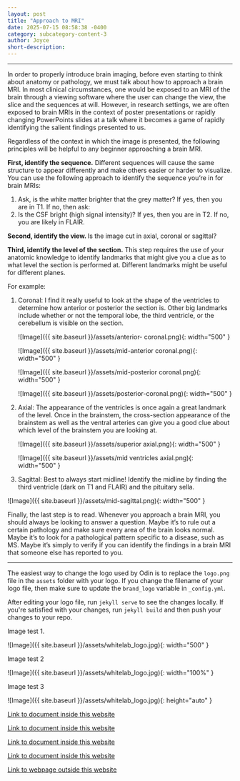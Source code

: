 ```yaml
---
layout: post
title: "Approach to MRI"
date: 2025-07-15 08:58:38 -0400
category: subcategory-content-3
author: Joyce
short-description: 
---
```


-----

In order to properly introduce brain imaging, before even starting to think about anatomy or pathology, we must talk about how to approach a brain MRI.
In most clinical circumstances, one would be exposed to an MRI of the brain through a viewing software where the user can change the view, the slice and the sequences at will. However, in research settings, we are often exposed to brain MRIs in the context of poster presentations or rapidly changing PowerPoints slides at a talk where it becomes a game of rapidly identifying the salient findings presented to us.

Regardless of the context in which the image is presented, the following principles will be helpful to any beginner approaching a brain MRI.

<b> First, identify the sequence.</b> Different sequences will cause the same structure to appear differently and make others easier or harder to visualize. You can use the following approach to identify the sequence you’re in for brain MRIs:

<ol>
  <li>Ask, is the white matter brighter that the grey matter? 
  If yes, then you are in T1. If no, then ask:</li>
  <li>Is the CSF bright (high signal intensity)?
  If yes, then you are in T2. If no, you are likely in FLAIR.</li>
</ol>


<b>Second, identify the view. </b> Is the image cut in axial, coronal or sagittal?

<b>Third, identify the level of the section.</b> This step requires the use of your anatomic knowledge to identify landmarks that might give you a clue as to what level the section is performed at. Different landmarks might be useful for different planes.

  For example:
  
  <ol>
  <li> Coronal: I find it really useful to look at the shape of the ventricles to determine how anterior or posterior the section is. Other big landmarks include whether or not the temporal lobe, the third ventricle, or the cerebellum is visible on the section.</li>
    
![Image]({{ site.baseurl }}/assets/anterior- coronal.png){: width="500" }

![Image]({{ site.baseurl }}/assets/mid-anterior coronal.png){: width="500" }

![Image]({{ site.baseurl }}/assets/mid-posterior coronal.png){: width="500" }

![Image]({{ site.baseurl }}/assets/posterior-coronal.png){: width="500" }
    
  <li> Axial: The appearance of the ventricles is once again a great landmark of the level. Once in the brainstem, the cross-section appearance of the brainstem as well as the ventral arteries can give you a good clue about which level of the brainstem you are looking at.</li>

![Image]({{ site.baseurl }}/assets/superior axial.png){: width="500" }

![Image]({{ site.baseurl }}/assets/mid ventricles axial.png){: width="500" }

  <li> Sagittal: Best to always start midline! Identify the midline by finding the third ventricle (dark on T1 and FLAIR) and the pituitary sella.</li>
</ol>

![Image]({{ site.baseurl }}/assets/mid-sagittal.png){: width="500" }

  
Finally, the last step is to read. Whenever you approach a brain MRI, you should always be looking to answer a question. Maybe it’s to rule out a certain pathology and make sure every area of the brain looks normal. Maybe it’s to look for a pathological pattern specific to a disease, such as MS. Maybe it’s simply to verify if you can identify the findings in a brain MRI that someone else has reported to you.

----
The easiest way to change the logo used by Odin is to replace the `logo.png` file in the `assets` folder with your logo. If you change the filename of your logo file, then make sure to update the `brand_logo` variable in `_config.yml`.

After editing your logo file, run `jekyll serve` to see the changes locally. If you're satisfied with your changes, run `jekyll build` and then push your changes to your repo.

Image test 1.

![Image]({{ site.baseurl }}/assets/whitelab_logo.jpg){: width="500" }

Image test 2

![Image]({{ site.baseurl }}/assets/whitelab_logo.jpg){: width="100%" }

Image test 3

![Image]({{ site.baseurl }}/assets/whitelab_logo.jpg){: height="auto" }


<a href="{{ site.baseurl }}/about">Link to document inside this website</a>



<a href="{{ site.baseurl }}/content">Link to document inside this website</a>


<a href="{{ site.baseurl }}/subcategory-content-1">Link to document inside this website</a>


<a href="{{ site.baseurl }}/subcategory-content-1/first-content-post">Link to document inside this website</a>


<a href="https://en.namu.wiki/w/Find%20Love%20or%20Die%20Trying">Link to webpage outside this website</a>

<!-- need to double enter to start new lines -->
<!-- need to use the site baseurl in the curly brackets to make internal links work seamlessly -->
